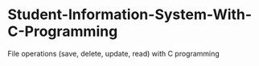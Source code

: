 # Student-Information-System-With-C-Programming
File operations (save, delete, update, read) with C programming
